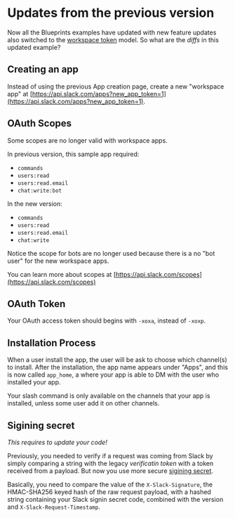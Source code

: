# Updates from the previous version

Now all the Blueprints examples have updated with new feature updates also switched to the [workspace token](https://api.slack.com/docs/working-with-workspace-tokens) model. So what are the *diffs* in this updated example?

## Creating an app

Instead of using the previous App creation page, create a new "workspace app" at [https://api.slack.com/apps?new_app_token=1](https://api.slack.com/apps?new_app_token=1).

## OAuth Scopes

Some scopes are no longer valid with workspace apps.

In previous version, this sample app required:
* `commands`
* `users:read`
* `users:read.email`
* `chat:write:bot`

In the new version:
* `commands`
* `users:read`
* `users:read.email`
* `chat:write`

Notice the scope for bots are no longer used because there is a no "bot user" for the new workspace apps.

You can learn more about scopes at [https://api.slack.com/scopes](https://api.slack.com/scopes)

## OAuth Token

Your OAuth access token should begins with `-xoxa`, instead of `-xoxp`.


## Installation Process

When a user install the app, the user will be ask to choose which channel(s) to install. After the installation, the app name appears under "Apps", and this is now called `app_home`, a where your app is able to DM with the user who installed your app. 

Your slash command is only available on the channels that your app is installed, unless some user add it on other channels.


## Sigining secret 

*This requires to update your code!*

Previously, you needed to verify if a request was coming from Slack by simply comparing a string with the legacy *verificatin token* with a token received from a payload. But now you use more secure [sigining secret](https://api.slack.com/docs/verifying-requests-from-slack).

Basically, you need to compare the value of the `X-Slack-Signature`, the HMAC-SHA256 keyed hash of the raw request payload, with a hashed string containing your Slack signin secret code, combined with the version and `X-Slack-Request-Timestamp`. 
